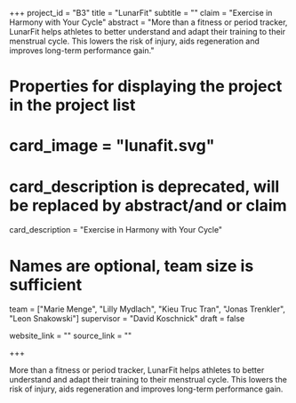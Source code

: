 +++
project_id = "B3"
title = "LunarFit"
subtitle = ""
claim = "Exercise in Harmony with Your Cycle"
abstract = "More than a fitness or period tracker, LunarFit helps athletes to better understand and adapt their training to their menstrual cycle. This lowers the risk of injury, aids regeneration and improves long-term performance gain."

# Properties for displaying the project in the project list
# card_image = "lunafit.svg"

# card_description is deprecated, will be replaced by abstract/and or claim
card_description = "Exercise in Harmony with Your Cycle" 

# Names are optional, team size is sufficient
team = ["Marie Menge", "Lilly Mydlach", "Kieu Truc Tran", "Jonas Trenkler", "Leon Snakowski"]
supervisor = "David Koschnick"
draft = false

website_link = ""
source_link = ""

+++

More than a fitness or period tracker, LunarFit helps athletes to better understand and adapt their training to their menstrual cycle. This lowers the risk of injury, aids regeneration and improves long-term performance gain.

